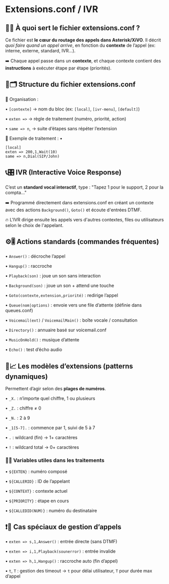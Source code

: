 # Extensions.conf / IVR

## 📂📞 **À quoi sert le fichier extensions.conf ?**

Ce fichier est **le cœur du routage des appels dans Asterisk/XiVO**. Il décrit *quoi faire quand un appel arrive*, en fonction du **contexte** de l’appel (ex: interne, externe, standard, IVR…). 

➡️ Chaque appel passe dans un **contexte**, et chaque contexte contient des **instructions** à exécuter étape par étape (priorités).

## 🔧🗂️ **Structure du fichier extensions.conf**

📌 Organisation :

• `[contexte]` → nom du bloc (ex: `[local]`, `[ivr-menu]`, `[default]`)

• `exten =>` → règle de traitement (numéro, priorité, action)

• `same => n`, → suite d’étapes sans répéter l’extension

📍 Exemple de traitement : • 
```console
[local]
exten => 200,1,Wait(10)
same => n,Dial(SIP/John)
```



## 📞🎛️ **IVR (Interactive Voice Response)**

C’est un **standard vocal interactif**, type : "Tapez 1 pour le support, 2 pour la compta…"

➡️ Programmé directement dans extensions.conf en créant un contexte avec des actions `Background()`, `Goto()` et écoute d'entrées DTMF.

🔥 L'IVR dirige ensuite les appels vers d'autres contextes, files ou utilisateurs selon le choix de l'appelant.



## ⚙️🎚️ **Actions standards (commandes fréquentes)**

• `Answer()` : décroche l’appel

• `Hangup()` : raccroche

• `Playback(son)` : joue un son sans interaction

• `Background(son)` : joue un son + attend une touche

• `Goto(contexte,extension,priorité)` : redirige l’appel

• `Queue(nom|options)` : envoie vers une file d’attente (définie dans queues.conf)

• `Voicemail(ext)` / `VoicemailMain()` : boîte vocale / consultation

• `Directory()` : annuaire basé sur voicemail.conf

• `MusicOnHold()` : musique d’attente

• `Echo()` : test d’écho audio



## 📐📈 **Les modèles d’extensions (patterns dynamiques)**

Permettent d’agir selon des **plages de numéros**.

• `_X.` : n’importe quel chiffre, 1 ou plusieurs

• `_Z.` : chiffre ≠ 0

• `_N.` : 2 à 9

• `_1[5-7].` : commence par 1, suivi de 5 à 7

• `.` : wildcard (fin) → 1+ caractères

• `!` : wildcard total → 0+ caractères

### 🔁🧠 **Variables utiles dans les traitements**

• `${EXTEN}` : numéro composé

• `${CALLERID}` : ID de l’appelant

• `${CONTEXT}` : contexte actuel

• `${PRIORITY}` : étape en cours

• `${CALLEDID(NUM)}` : numéro du destinataire



## ❗🔀 **Cas spéciaux de gestion d’appels**

• `exten => s,1,Answer()` : entrée directe (sans DTMF)

• `exten => i,1,Playback(sounerror)` : entrée invalide

• `exten => h,1,Hangup()` : raccroche auto (fin d’appel)

• `t`, `T` : gestion des timeout → `t` pour délai utilisateur, `T` pour durée max d’appel


